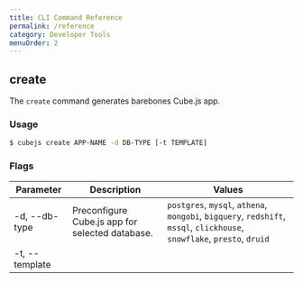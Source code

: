 ```yaml
---
title: CLI Command Reference
permalink: /reference
category: Developer Tools
menuOrder: 2
---
```


## create

The `create` command generates barebones Cube.js app.

### Usage

```bash
$ cubejs create APP-NAME -d DB-TYPE [-t TEMPLATE]
```

### Flags

| Parameter                 | Description                                     | Values                                                                                                                  |
| ------------------------- | ----------------------------------------------- | ----------------------------------------------------------------------------------------------------------------------- |
| -d, --db-type <db-type>   | Preconfigure Cube.js app for selected database. | `postgres`, `mysql`, `athena`, `mongobi`, `bigquery`, `redshift`, `mssql`, `clickhouse`, `snowflake`, `presto`, `druid` |
| -t, --template <template> | Framework running Cube.js backend.              | `docker` (default), `express`, `serverless`, `serverless-aws`                                                           |

### Example

Create app called `demo-app` using default (`docker`) template and `mysql`
database:

```bash
$ cubejs create demo-app -d mysql
```

Create app called `demo-app` using `express` template and `mysql` database:

```bash
$ cubejs create demo-app -t express -d mysql
```

Create app called `demo-app` using `serverless` template and `athena` database:

```bash
$ cubejs create demo-app -d athena -t serverless
```

## server

<!-- prettier-ignore-start -->
[[warning | Note]]
| To define configuration you should use `cube.js` configuration file. See
| [available options](/config).
<!-- prettier-ignore-end -->

The `server` command starts Cube.js in production mode.

Default start:

```bash
$ cubejs server
```

With debug information:

```bash
$ cubejs server --debug
```

### Usage

```bash
$ cubejs server
```

## generate

The `generate` command helps to build data schema for existing database tables.
You can only run `generate` from the Cube.js app directory. This command could
not be used without an active
[Database connection](/connecting-to-the-database).

### Usage

```bash
$ cubejs generate -t TABLE-NAMES
```

### Flags

| Parameter             | Description                                            | Values                      |
| --------------------- | ------------------------------------------------------ | --------------------------- |
| -t, --tables <tables> | Comma delimited list of tables to generate schema for. | `TABLE-NAME-1,TABLE-NAME-2` |

### Example

Generate schema files for tables `orders` and `customers`:

```bash
$ cubejs generate -t orders,customers
```

## token

The `token` command generates a JWT Cube.js token. It either uses the value of
the `CUBEJS_API_SECRET` environment variable or provided value with `-s` flag.
You can only run `token` command from the Cube.js app directory.

_Use these manually generated tokens in production with caution._ <br> _Please
refer to the [Security Guide](https://cube.dev/docs/security) for production
security best practices._

### Usage

```bash
$ cubejs token -e TOKEN-EXPIRY -s SECRET -p FOO=BAR -u BAZ=QUX
```

### Flags

| Parameter                                       | Description                                                                      | Example                                        |
| ----------------------------------------------- | -------------------------------------------------------------------------------- | ---------------------------------------------- |
| -e, --expiry &nbsp; &nbsp; &nbsp; &nbsp; &nbsp; | Token expiry. Set to 0 for no expiry (default: "30 days")                        | `1 day`, `30 days` &nbsp; &nbsp; &nbsp; &nbsp; |
| -s, --secret                                    | Cube.js app secret. Also can be set via environment variable `CUBEJS_API_SECRET` | -                                              |
| -p, --payload                                   | Token Payload                                                                    | `foo=bar`, `userId=2`                          |
| -u, --user-context                              | Token USER_CONTEXT Payload                                                       | `baz=qux`, `companyId=5`                       |

### Example

Generate token with 1 day expiry and payload `{ 'appId': 1, 'userId': 2 }`:

```bash
$ cubejs token -e "1 day" -p appId=1 -p userId=2
```
